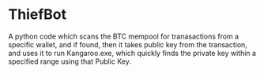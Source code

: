 # ThiefBot
A python code which scans the BTC mempool for tranasactions from a specific wallet, and if found, then it takes public key from the transaction, and uses it to run Kangaroo.exe, which quickly finds the private key within a specified range using that Public Key. 
